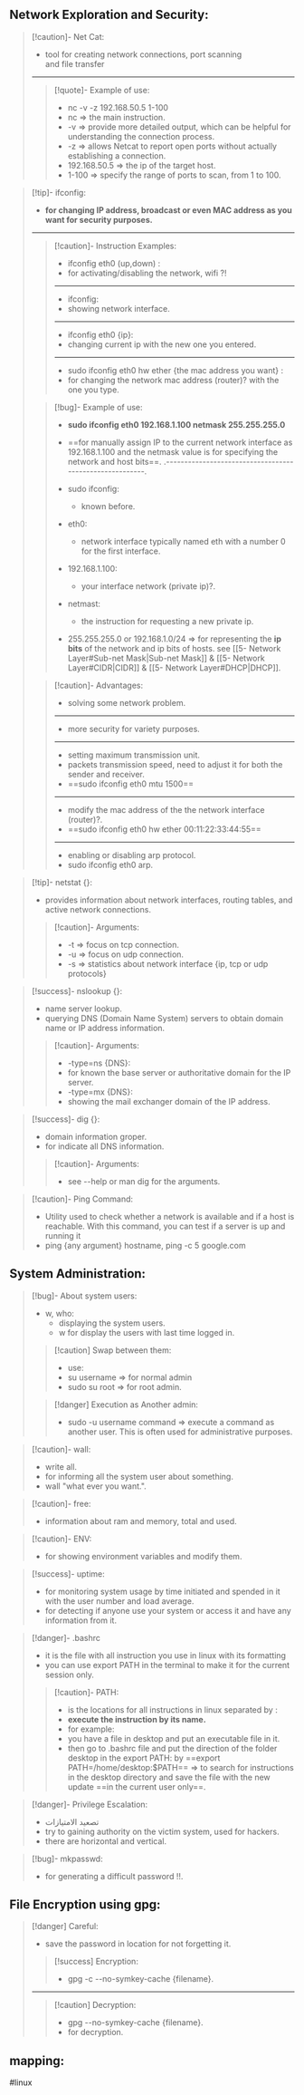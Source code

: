 




## Network Exploration and Security:

>[!caution]- Net Cat:
>- tool for creating network connections, port scanning and file transfer
>---
>>[!quote]- Example of use:
>>- nc -v -z 192.168.50.5 1-100
>>	- nc => the main instruction.
>>	- -v  => provide more detailed output, which can be helpful for understanding the connection process.
>>	- -z => allows Netcat to report open ports without actually establishing a connection.
>>	- 192.168.50.5 => the ip of the target host.
>>	- 1-100 => specify the range of ports to scan, from 1 to 100.

>[!tip]- ifconfig:
>- **for changing IP address, broadcast or even MAC address as you want for security purposes.**
>---
>>[!caution]- Instruction Examples:
>>- ifconfig eth0 (up,down) :
>>	- for activating/disabling the network, wifi ?!
>>---- 
>>- ifconfig:
>>	- showing network interface.
>>----
>>- ifconfig eth0 {ip}:
>>	- changing current ip with the new one you entered.
>>----
>>- sudo ifconfig eth0 hw ether {the mac address you want} :
>>	- for changing the network mac address (router)? with the one you type.
>
>>[!bug]- Example of use:
>>- **sudo ifconfig eth0 192.168.1.100 netmask 255.255.255.0**
>>	- ==for manually assign IP to the current network interface as 192.168.1.100 and the netmask value is for specifying the network and host bits==.
>>	.--------------------------------------------------------.
>>	- sudo ifconfig:
>>		- known before.
>>	- eth0:
>>		- network interface typically named eth with a number 0 for the first interface.
>>	- 192.168.1.100:
>>		- your interface network (private ip)?.
>>	- netmast:
>>		- the instruction for requesting a new private ip.
>>
>>- 255.255.255.0 or 192.168.1.0/24 => for representing the **ip bits** of the network and ip bits of hosts. see [[5- Network Layer#Sub-net Mask|Sub-net Mask]] & [[5- Network Layer#CIDR|CIDR]] & [[5- Network Layer#DHCP|DHCP]].
>
>>[!caution]- Advantages:
>>- solving some network problem.
>>---
>>- more security for variety purposes.
>>---
>>- setting maximum transmission unit.
>>	- packets transmission speed, need to adjust it for both the sender and receiver.
>>	- ==sudo ifconfig eth0 mtu 1500==
>>---
>>- modify the mac address of the the network interface (router)?.
>>	-  ==sudo ifconfig eth0 hw ether 00:11:22:33:44:55==
>>---
>>- enabling or disabling arp protocol.
>>	-  sudo ifconfig eth0 arp.

>[!tip]- netstat {}:
>- provides information about network interfaces, routing tables, and active network connections.
>
>>[!caution]- Arguments:
>>- -t => focus on tcp connection.
>>- -u => focus on udp connection.
>>- -s => statistics about network interface {ip, tcp or udp protocols}

>[!success]- nslookup {}:
>- name server lookup.
>- querying DNS (Domain Name System) servers to obtain domain name or IP address information.
>
>>[!caution]- Arguments:
>>- -type=ns {DNS}:
>>	- for known the base server or authoritative domain for the IP server.
>>- -type=mx {DNS}:
>>	- showing the mail exchanger domain of the IP address.

>[!success]- dig {}:
>- domain information groper.
>- for indicate all DNS information.
>
>>[!caution]- Arguments:
>>- see --help or man dig for the arguments.

>[!caution]- Ping Command:
>- Utility used to check whether a network is available and if a host is reachable. With this command, you can test if a server is up and running it
>- ping {any argument} hostname, ping -c 5 google.com

## System Administration:

>[!bug]- About system users:
>- w, who:
>	- displaying the system users.
>	- w for display the users with last time logged in.
>
>>[!caution] Swap between them:
>>- use:
>>	- su username => for normal admin
>>	- sudo su root => for root admin.
>
>>[!danger] Execution as Another admin:
>>- sudo -u username command => execute a command as another user. This is often used for administrative purposes.

>[!caution]- wall:
>- write all.
>- for informing all the system user about something.
>- wall "what ever you want.".

>[!caution]- free:
>- information about ram and memory, total and used.

>[!caution]- ENV:
>- for showing environment variables and modify them.

>[!success]- uptime:
>- for monitoring system usage by time initiated and spended in it with the user number and load average.
>- for detecting if anyone use your system or access it and have any information from it.

>[!danger]- .bashrc
>- it is the file with all instruction you use in linux with its formatting
>- you can use export PATH in the terminal to make it for the current session only.
>
>>[!caution]- PATH:
>>- is the locations for all instructions in linux separated by : 
>>- **execute the instruction by its name.**
>>- for example:
>>	- you have a file in desktop and put an executable file in it.
>>	- then go to .bashrc file and put the direction of the folder desktop in the export PATH: by  ==export PATH=/home/desktop:$PATH== => to search for instructions in the desktop directory and save the file with the new update ==in the current user only==.

>[!danger]- Privilege Escalation:
>- تصعيد الامتيازات
>- try to gaining authority on the victim system, used for hackers.
>- there are horizontal and vertical.

>[!bug]- mkpasswd:
>- for generating a difficult password !!.


## File Encryption using gpg:

>[!danger] Careful:
>- save the password in location for not forgetting it.
>
 >>[!success] Encryption:
 >>- gpg -c --no-symkey-cache {filename}.
 >---
 >>[!caution] Decryption:
 >>- gpg --no-symkey-cache {filename}.
 >>	- for decryption.


## mapping:

#linux